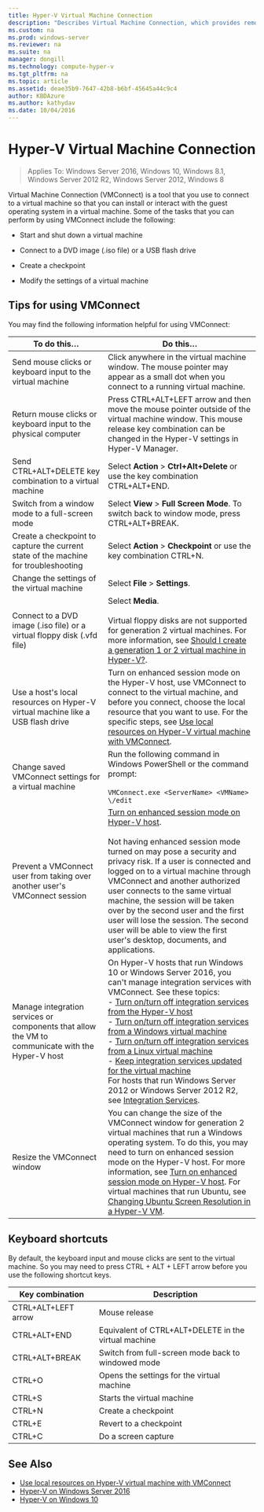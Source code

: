 ```yaml
---
title: Hyper-V Virtual Machine Connection
description: "Describes Virtual Machine Connection, which provides remote access to a virtual machine. Includes details on how to do common tasks, such as send Ctrl-Alt-Delete to the virtual machine."
ms.custom: na
ms.prod: windows-server
ms.reviewer: na
ms.suite: na
manager: dongill
ms.technology: compute-hyper-v
ms.tgt_pltfrm: na
ms.topic: article
ms.assetid: deae35b9-7647-42b8-b6bf-45645a44c9c4
author: KBDAzure
ms.author: kathydav
ms.date: 10/04/2016
---
```

# Hyper-V Virtual Machine Connection

>Applies To: Windows Server 2016, Windows 10, Windows 8.1, Windows Server 2012 R2, Windows Server 2012, Windows 8

Virtual Machine Connection \(VMConnect\) is a tool that you use to connect to a virtual machine so that you can install or interact with the guest operating system in a virtual machine. Some of the tasks that you can perform by using VMConnect include the following:  
  
-   Start and shut down a virtual machine  
  
-   Connect to a DVD image \(.iso file\) or a USB flash drive  
  
-   Create a checkpoint  
  
-   Modify the settings of a virtual machine  
    
## Tips for using VMConnect  
You may find the following information helpful for using VMConnect:  
  
|To do this…|Do this…|  
|---------------|------------|  
|Send mouse clicks or keyboard input to the virtual machine|Click anywhere in the virtual machine window. The mouse pointer may appear as a small dot when you connect to a running virtual machine.|  
|Return mouse clicks or keyboard input to the physical computer|Press CTRL\+ALT\+LEFT arrow and then move the mouse pointer outside of the virtual machine window. This mouse release key combination can be changed in the Hyper\-V settings in Hyper\-V Manager.|  
|Send CTRL\+ALT\+DELETE key combination to a virtual machine|Select **Action** > **Ctrl\+Alt\+Delete** or use the key combination CTRL\+ALT\+END.|  
|Switch from a window mode to a full\-screen mode|Select **View** > **Full Screen Mode**. To switch back to window mode, press CTRL\+ALT\+BREAK.|  
|Create a checkpoint to capture the current state of the machine for troubleshooting|Select **Action** > **Checkpoint** or use the key combination CTRL\+N.|  
|Change the settings of the virtual machine|Select **File** > **Settings**.|  
|Connect to a DVD image \(.iso file\) or a virtual floppy disk \(.vfd file\)|Select **Media**.<br /><br />Virtual floppy disks are not supported for generation 2 virtual machines. For more information, see [Should I create a generation 1 or 2 virtual machine in Hyper-V?](../plan/Should-I-create-a-generation-1-or-2-virtual-machine-in-Hyper-V.md).|  
|Use a host's local resources on Hyper\-V virtual machine like a USB flash drive|Turn on enhanced session mode on the Hyper-V host, use VMConnect to connect to the virtual machine, and before you connect, choose the local resource that you want to use. For the specific steps, see [Use local resources on Hyper\-V virtual machine with VMConnect](Use-local-resources-on-Hyper-V-virtual-machine-with-VMConnect.md).|  
|Change saved VMConnect settings for a virtual machine|Run the following command in Windows PowerShell or the command prompt:<br /><br />`VMConnect.exe <ServerName> <VMName> \/edit`|  
|Prevent a VMConnect user from taking over another user's VMConnect session|[Turn on enhanced session mode on Hyper-V host](Use-local-resources-on-Hyper-V-virtual-machine-with-VMConnect.md#turn-on-enhanced-session-mode-on-a-hyper-v-host).<br /><br />Not having enhanced session mode turned on may pose a security and privacy risk. If a user is connected and logged on to a virtual machine through VMConnect and another authorized user connects to the same virtual machine, the session will be taken over by the second user and the first user will lose the session. The second user will be able to view the first user's desktop, documents, and applications.|
|Manage integration services or components that allow the VM to communicate with the Hyper-V host| On Hyper-V hosts that run Windows 10 or Windows Server 2016, you can't manage integration services with VMConnect. See these topics: <br />- [Turn on/turn off integration services from the Hyper-V host](https://msdn.microsoft.com/virtualization/hyperv_on_windows/user_guide/managing_ics) <br />- [Turn on/turn off integration services from a Windows virtual machine](https://msdn.microsoft.com/virtualization/hyperv_on_windows/user_guide/managing_ics#manage-integration-services-from-guest-os-windows)<br />- [Turn on/turn off integration services from a Linux virtual machine](https://msdn.microsoft.com/virtualization/hyperv_on_windows/user_guide/managing_ics#manage-integration-services-from-guest-os-linux) <br />- [Keep integration services updated for the virtual machine](https://msdn.microsoft.com/virtualization/hyperv_on_windows/user_guide/managing_ics#integration-service-maintenance)  <br />For hosts that run Windows Server 2012 or Windows Server 2012 R2, see [Integration Services](https://technet.microsoft.com/library/dn798297(v=ws.11).aspx).|
|Resize the VMConnect window|You can change the size of the VMConnect window for generation 2 virtual machines that run a Windows operating system. To do this, you may need to turn on enhanced session mode on the Hyper-V host. For more information, see [Turn on enhanced session mode on Hyper-V host](Use-local-resources-on-Hyper-V-virtual-machine-with-VMConnect.md#turn-on-enhanced-session-mode-on-a-hyper-v-host). For virtual machines that run Ubuntu, see [Changing Ubuntu Screen Resolution in a Hyper-V VM](https://blogs.msdn.microsoft.com/virtual_pc_guy/2014/09/19/changing-ubuntu-screen-resolution-in-a-hyper-v-vm/).|


## Keyboard shortcuts  
By default, the keyboard input and mouse clicks are sent to the virtual machine. So you may need to press CTRL + ALT + LEFT arrow before you use the following shortcut keys. 

|Key combination|Description|  
|-------------------|---------------|  
|CTRL\+ALT\+LEFT arrow|Mouse release|  
|CTRL\+ALT\+END|Equivalent of CTRL\+ALT\+DELETE in the virtual machine|  
|CTRL\+ALT\+BREAK|Switch from full\-screen mode back to windowed mode|  
|CTRL\+O|Opens the settings for the virtual machine|  
|CTRL\+S|Starts the virtual machine|  
|CTRL\+N|Create a checkpoint|  
|CTRL\+E|Revert to a checkpoint|  
|CTRL\+C|Do a screen capture|  

## See Also  
-   [Use local resources on Hyper-V virtual machine with VMConnect](Use-local-resources-on-Hyper-V-virtual-machine-with-VMConnect.md)  
-   [Hyper-V on Windows Server 2016](../Hyper-V-on-Windows-Server.md)  
-   [Hyper-V on Windows 10](https://msdn.microsoft.com/virtualization/hyperv_on_windows/windows_welcome)  
  
  
